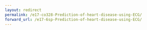 ```yaml
---
layout: redirect
permalink: /e17-co328-Prediction-of-heart-disease-using-ECG/
forward_url: /e17-6sp-Prediction-of-heart-disease-using-ECG/
---
```

